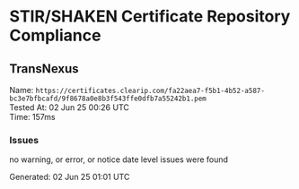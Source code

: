 # STIR/SHAKEN Certificate Repository Compliance

## TransNexus

Name: `https://certificates.clearip.com/fa22aea7-f5b1-4b52-a587-bc3e7bfbcafd/9f8678a0e8b3f543ffe0dfb7a55242b1.pem`\
Tested At: 02 Jun 25 00:26 UTC\
Time: 157ms

### Issues

no warning, or error, or notice date level issues were found

Generated: 02 Jun 25 01:01 UTC